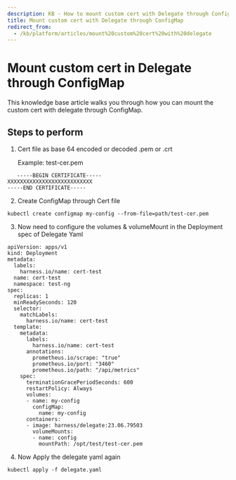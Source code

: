 ```yaml
---
description: KB - How to mount custom cert with Delegate through ConfigMap
title: Mount custom cert with Delegate through ConfigMap
redirect_from:
  - /kb/platform/articles/mount%20custom%20cert%20with%20delegate
---
```


# Mount custom cert in Delegate through ConfigMap

This knowledge base article walks you through how you can mount the custom cert with delegate through ConfigMap.

## Steps to perform

1. Cert file as base 64 encoded or decoded .pem or .crt 
   
   Example: test-cer.pem
```
   -----BEGIN CERTIFICATE-----
XXXXXXXXXXXXXXXXXXXXXXXXXXX
-----END CERTIFICATE-----
```

2. Create ConfigMap through Cert file
```
kubectl create configmap my-config --from-file=path/test-cer.pem
```

3. Now need to configure the volumes & volumeMount in the Deployment spec of Delegate Yaml

```
apiVersion: apps/v1
kind: Deployment
metadata:
  labels:
    harness.io/name: cert-test
  name: cert-test
  namespace: test-ng
spec:
  replicas: 1
  minReadySeconds: 120
  selector:
    matchLabels:
      harness.io/name: cert-test
  template:
    metadata:
      labels:
        harness.io/name: cert-test
      annotations:
        prometheus.io/scrape: "true"
        prometheus.io/port: "3460"
        prometheus.io/path: "/api/metrics"
    spec:
      terminationGracePeriodSeconds: 600
      restartPolicy: Always
      volumes:
      - name: my-config
        configMap: 
          name: my-config
      containers:
      - image: harness/delegate:23.06.79503
        volumeMounts: 
        - name: config
          mountPath: /opt/test/test-cer.pem
```

4. Now Apply the delegate yaml again

```
kubectl apply -f delegate.yaml
```
